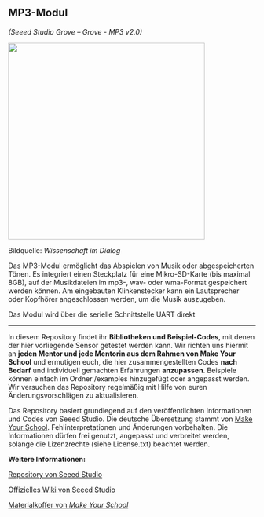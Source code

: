 MP3-Modul
----
*(Seeed Studio Grove – Grove - MP3 v2.0)*

<img src=https://www.makeyourschool.de/wp-content/uploads/2018/10/75_mp3_modul-1024x1024.jpg width=400px>

Bildquelle: *Wissenschaft im Dialog*

Das MP3-Modul ermöglicht das Abspielen von Musik oder abgespeicherten Tönen. Es integriert einen Steckplatz für eine Mikro-SD-Karte (bis maximal 8GB), auf der Musikdateien im mp3-, wav- oder wma-Format gespeichert werden können. Am eingebauten Klinkenstecker kann ein Lautsprecher oder Kopfhörer angeschlossen werden, um die Musik auszugeben.

Das Modul wird über die serielle Schnittstelle UART direkt

----

In diesem Repository findet ihr **Bibliotheken und Beispiel-Codes**, mit denen der hier vorliegende Sensor getestet werden kann. Wir richten uns hiermit an **jeden Mentor und jede Mentorin aus dem Rahmen von Make Your School** und ermutigen euch, die hier zusammengestellten Codes **nach Bedarf** und individuell gemachten Erfahrungen **anzupassen**. Beispiele können einfach im Ordner /examples hinzugefügt oder angepasst werden. Wir versuchen das Repository regelmäßig mit Hilfe von euren Änderungsvorschlägen zu aktualisieren.

Das Repository basiert grundlegend auf den veröffentlichten Informationen und Codes von Seeed Studio. 
Die deutsche Übersetzung stammt von [Make Your School](https://www.makeyourschool.de/). Fehlinterpretationen und Änderungen vorbehalten. Die Informationen dürfen frei genutzt, angepasst und verbreitet werden, solange die Lizenzrechte (siehe License.txt) beachtet werden.

**Weitere Informationen:**

[Repository von Seeed Studio](https://github.com/Seeed-Studio/)

[Offizielles Wiki von Seeed Studio](http://wiki.seeedstudio.com/Grove-MP3_v2.0/)

[Materialkoffer von *Make Your School*](https://www.makeyourschool.de/material/mp3-modul/)

